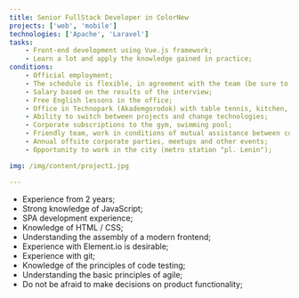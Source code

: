 ```yaml
---
title: Senior FullStack Developer in ColorNew
projects: ['web', 'mobile']
technologies: ['Apache', 'Laravel']
tasks:
    - Front-end development using Vue.js framework;
    - Learn a lot and apply the knowledge gained in practice;
conditions:
    - Official employment;
    - The schedule is flexible, in agreement with the team (be sure to be in the office from 12.00 to 18.00);
    - Salary based on the results of the interview;
    - Free English lessons in the office;
    - Office in Technopark (Akademgorodok) with table tennis, kitchen, parking space;
    - Ability to switch between projects and change technologies;
    - Corporate subscriptions to the gym, swimming pool;
    - Friendly team, work in conditions of mutual assistance between colleagues;
    - Annual offsite corporate parties, meetups and other events;
    - Opportunity to work in the city (metro station "pl. Lenin");

img: /img/content/project1.jpg

---
```

- Experience from 2 years;
- Strong knowledge of JavaScript;
- SPA development experience;
- Knowledge of HTML / CSS;
- Understanding the assembly of a modern frontend;
- Experience with Element.io is desirable;
- Experience with git;
- Knowledge of the principles of code testing;
- Understanding the basic principles of agile;
- Do not be afraid to make decisions on product functionality;

